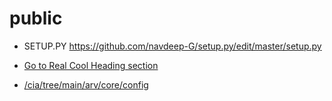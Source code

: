 # public
* SETUP.PY https://github.com/navdeep-G/setup.py/edit/master/setup.py
* [Go to Real Cool Heading section](#real-cool-heading)

* [/cia/tree/main/arv/core/config](../arv/core/config)

